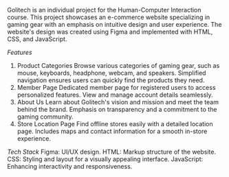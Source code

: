 Golitech is an individual project for the Human-Computer Interaction course. This project showcases an e-commerce website specializing in gaming gear with an emphasis on intuitive design and user experience. The website's design was created using Figma and implemented with HTML, CSS, and JavaScript.

*Features*
1. Product Categories
Browse various categories of gaming gear, such as mouse, keyboards, headphone, webcam, and speakers.
Simplified navigation ensures users can quickly find the products they need.
2. Member Page
Dedicated member page for registered users to access personalized features.
View and manage account details seamlessly.
3. About Us
Learn about Golitech's vision and mission and meet the team behind the brand.
Emphasis on transparency and a commitment to the gaming community.
4. Store Location Page
Find offline stores easily with a detailed location page.
Includes maps and contact information for a smooth in-store experience.

*Tech Stack*
Figma: UI/UX design.
HTML: Markup structure of the website.
CSS: Styling and layout for a visually appealing interface.
JavaScript: Enhancing interactivity and responsiveness.

